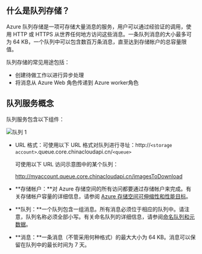 ## 什么是队列存储？

Azure 队列存储是一项可存储大量消息的服务，用户可以通过经验证的调用，使用 HTTP 或 HTTPS 从世界任何地方访问这些消息。一条队列消息的大小最多可为 64 KB，一个队列中可以包含数百万条消息，直至达到存储帐户的总容量限值。

队列存储的常见用途包括：

-   创建待做工作以进行异步处理
-   将消息从 Azure Web 角色传递到 Azure worker角色

## 队列服务概念

队列服务包含以下组件：

![队列 1](./media/storage-queue-concepts-include/queue1.png)

- URL 格式：可使用以下 URL 格式对队列进行寻址：http://`<storage account>`.queue.core.chinacloudapi.cn/`<queue>` 
      
	可使用以下 URL 访问示意图中的某个队列：
		
	http://myaccount.queue.core.chinacloudapi.cn/imagesToDownload

- **存储帐户：**对 Azure 存储空间的所有访问都要通过存储帐户来完成。有关存储帐户容量的详细信息，请参阅 [Azure 存储空间可伸缩性和性能目标](../articles/storage/storage-scalability-targets.md)。

- **队列：**一个队列包含一组消息。所有消息必须位于相应的队列中。请注意，队列名称必须全部小写。有关命名队列的详细信息，请参阅[命名队列和元数据](https://msdn.microsoft.com/zh-cn/library/azure/dd179349.aspx)。

- **消息：**一条消息（不管采用何种格式）的最大大小为 64 KB。消息可以保留在队列中的最长时间为 7 天。

<!---HONumber=Mooncake_0516_2016-->